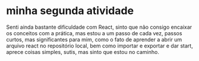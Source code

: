 # minha segunda atividade 
Senti ainda bastante dificuldade com React, sinto que não consigo encaixar os conceitos com a prática, mas estou a um passo de cada vez, passos curtos, mas significantes para mim, como o fato de aprender a abrir um arquivo react no repositório local, bem como importar e exportar e dar start, aprece coisas simples, sutis, mas sinto que estou no caminho. 